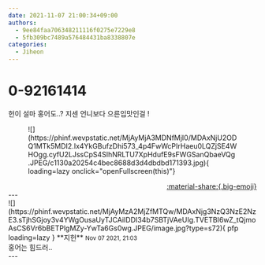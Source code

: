 ```yaml
---
date: 2021-11-07 21:00:34+09:00
authors:
  - 9ee84faa706348211116f0275e7229e8
  - 5fb309bc7489a576484431ba8338807e
categories:
  - Jiheon
---
```


# 0-92161414

<div class="post-container" markdown="1">
<div class="content-container md-sidebar__scrollwrap" markdown="1">

헌이 설마 홍어도..? 지센 언니보다 으른입맛인걸 !
<figure markdown="1">
![](https://phinf.wevpstatic.net/MjAyMjA3MDNfMjI0/MDAxNjU2ODQ1MTk5MDI2.Ix4YkGBufzDhi573_4p4FwWcPIrHaeu0LQZjSE4WHOgg.cyfU2LJssCpS4SIhNRLTU7XpHdufE9sFWGSanQbaeVQg.JPEG/c1130a20254c4bec8688d3d4dbdbd171393.jpg){ loading=lazy onclick="openFullscreen(this)"}
</figure>


</div>
</div>

<div style="text-align: right;" markdown="1">
<a href="https://weverse.io/fromis9/fanpost/0-92161414" style="text-align: right;">:material-share:{.big-emoji}</a>
</div>
---

<div class="comments-container md-sidebar__scrollwrap" markdown="1">
<div class="comment" markdown="1">
<div class='id-container' markdown="1">
![](https://phinf.wevpstatic.net/MjAyMzA2MjZfMTQw/MDAxNjg3NzQ3NzE2NzE3.sTjhSGjoy3v4YWgOusaUyTJCAiIDDI34b7SBTjVAeUIg.TVETBI6wZ_tQjmoAsCS6Vr6bBETPlgMZy-YwTa6Gs0wg.JPEG/image.jpg?type=s72){ pfp loading=lazy }
**<span class="artist">지헌</span>** <small>Nov 07 2021, 21:03</small><br>
</div>
<div class='comment-body' markdown="1">
홍어는 힘드러..
</div>
</div>
</div>
---
